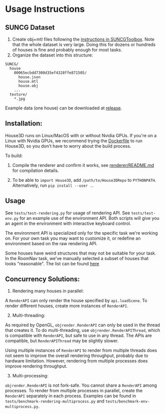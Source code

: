 
# Usage Instructions

## SUNCG Dataset
1. Create obj+mtl files following the [instructions in SUNCGToolbox](https://github.com/shurans/SUNCGtoolbox#convert-to-objmtl).
  Note that the whole dataset is very large. Doing this for dozens or hundreds of houses is fine and probably
  enough for most tasks.
2. Organize the dataset into this structure:

```
SUNCG/
  house
    00065ecbdd7300d35ef4328ffe871505/
      house.json
      house.mtl
      house.obj
    ...
  texture/
    *.jpg
```

Example data (one house) can be downloaded at [release](https://github.com/facebookresearch/House3D/releases/tag/example-data).

## Installation:

House3D runs on Linux/MacOS with or without Nvidia GPUs.
If you're on a Linux with Nvidia GPUs,
we recommend trying the [Dockerfile](Dockerfile) to run House3D,
so you don't have to worry about the build process.

To build:

1. Compile the renderer and confirm it works, see [renderer/README.md](renderer) for compilation details.

2. To be able to `import House3D`, add `/path/to/House3DRepo` to `PYTHONPATH`. Alternatively, run `pip install --user .`.

## Usage

See `tests/test-rendering.py` for usage of rendering API.
See `tests/test-env.py` for an example use of the environment API.
Both scripts will give you an agent in the environment with interactive keyboard control.

The environment API is specialized only for the specific task we're working on.
For your own task you may want to customize it, or redefine an environment based on the raw rendering API.

Some houses have weird structures that may not be suitable for your task.
In the RoomNav task, we've manually selected a subset of houses that looks "reasonable".
The list can be found [here](https://github.com/facebookresearch/House3D/releases/download/v0.9/all_houses.json)

## Concurrency Solutions:

1. Rendering many houses in parallel:

A `RenderAPI` can only render the house specified by `api.loadScene`. To render
different houses, create more instances of `RenderAPI`.

2. Multi-threading:

As required by OpenGL, `objrender.RenderAPI` can only be used in the thread that creates it.
To do multi-threading, use `objrender.RenderAPIThread`, which is compatible
with `RenderAPI`, but safe to use in any thread. The APIs are compatible, but
`RenderAPIThread` may be slightly slower.

Using multiple instances of `RenderAPI` to render from multiple threads does not
seem to improve the overall rendering throughput, probably due to hardware limitation.
However, rendering from multiple processes does improve rendering throughput.

3. Multi-processing:

`objrender.RenderAPI` is not fork-safe. You cannot share a `RenderAPI` among processes.
To render from multiple processes in parallel, create the `RenderAPI` separately
in each process. Examples can be found in
`tests/benchmark-rendering-multiprocess.py` and `tests/benchmark-env-multiprocess.py`.
